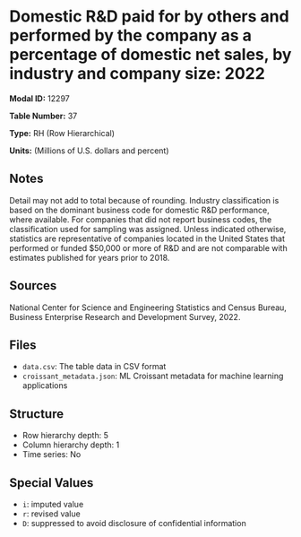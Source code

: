# Domestic R&D paid for by others and performed by the company as a percentage of domestic net sales, by industry and company size: 2022

**Modal ID:** 12297

**Table Number:** 37

**Type:** RH (Row Hierarchical)

**Units:** (Millions of U.S. dollars and percent)

## Notes

Detail may not add to total because of rounding. Industry classification is based on the dominant business code for domestic R&D performance, where available. For companies that did not report business codes, the classification used for sampling was assigned. Unless indicated otherwise, statistics are representative of companies located in the United States that performed or funded $50,000 or more of R&D and are not comparable with estimates published for years prior to 2018.

## Sources

National Center for Science and Engineering Statistics and Census Bureau, Business Enterprise Research and Development Survey, 2022.

## Files

- `data.csv`: The table data in CSV format
- `croissant_metadata.json`: ML Croissant metadata for machine learning applications

## Structure

- Row hierarchy depth: 5
- Column hierarchy depth: 1
- Time series: No

## Special Values

- `i`: imputed value
- `r`: revised value
- `D`: suppressed to avoid disclosure of confidential information
